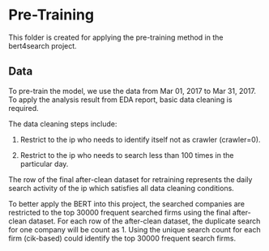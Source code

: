# Pre-Training

This folder is created for applying the pre-training method in the bert4search project.

## Data

To pre-train the model, we use the data from Mar 01, 2017 to Mar 31, 2017. To apply the analysis result from EDA report, basic data cleaning is required.  

The data cleaning steps include:  

1. Restrict to the ip who needs to identify itself not as crawler (crawler=0).  

2. Restrict to the ip who needs to search less than 100 times in the particular day.  

The row of the final after-clean dataset for retraining represents the daily search activity of the ip which satisfies all data cleaning conditions.

To better apply the BERT into this project, the searched companies are restricted to the top 30000 frequent searched firms using the final after-clean dataset. For each row of the after-clean dataset, the duplicate search for one company will be count as 1. Using the unique search count for each firm (cik-based) could identify the top 30000 frequent search firms.

